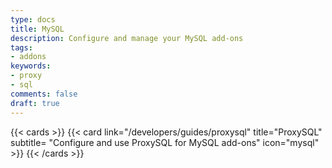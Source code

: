 ```yaml
---
type: docs
title: MySQL
description: Configure and manage your MySQL add-ons
tags:
- addons
keywords:
- proxy
- sql
comments: false
draft: true
---
```

{{< cards >}}
 {{< card link="/developers/guides/proxysql" title="ProxySQL" subtitle= "Configure and use ProxySQL for MySQL add-ons" icon="mysql" >}}
{{< /cards >}}
